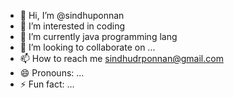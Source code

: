 - 👋 Hi, I’m @sindhuponnan
- 👀 I’m interested in coding
- 🌱 I’m currently java programming lang 
- 💞️ I’m looking to collaborate on ...
- 📫 How to reach me sindhudrponnan@gmail.com
- 😄 Pronouns: ...
- ⚡ Fun fact: ...

<!---
sindhuponnan/sindhuponnan is a ✨ special ✨ repository because its `README.md` (this file) appears on your GitHub profile.
You can click the Preview link to take a look at your changes.
--->
